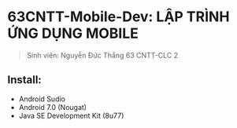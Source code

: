 # 63CNTT-Mobile-Dev: LẬP TRÌNH ỨNG DỤNG MOBILE
> Sinh viên: Nguyễn Đức Thắng 63 CNTT-CLC 2
 ## Install:
 - Android Sudio
 - Android 7.0 (Nougat)
 - Java SE Development Kit (8u77)
